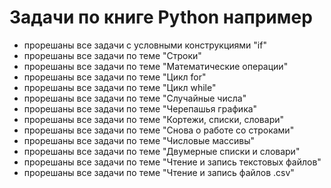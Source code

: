 # Задачи по книге Python например
- прорешаны все задачи с условными конструкциями "if"
- прорешаны все задачи по теме "Строки"
- прорешаны все задачи по теме "Математические операции"
- прорешаны все задачи по теме "Цикл for"
- прорешаны все задачи по теме "Цикл while"
- прорешаны все задачи по теме "Случайные числа"
- прорешаны все задачи по теме "Черепашья графика"
- прорешаны все задачи по теме "Кортежи, списки, словари"
- прорешаны все задачи по теме "Снова о работе со строками"
- прорешаны все задачи по теме "Числовые массивы"
- прорешаны все задачи по теме "Двумерные списки и словари"
- прорешаны все задачи по теме "Чтение и запись текстовых файлов"
- прорешаны все задачи по теме "Чтение и запись файлов .csv"